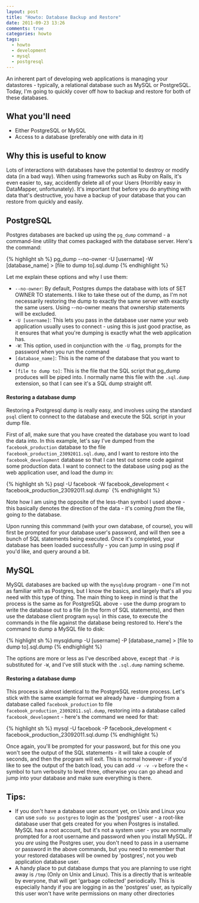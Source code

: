 ```yaml
---
layout: post
title: "Howto: Database Backup and Restore"
date: 2011-09-23 13:26
comments: true
categories: howto
tags:
  - howto
  - development
  - mysql
  - postgresql
---
```


An inherent part of developing web applications is managing your datastores - typically, a relational database such as MySQL or PostgreSQL. Today, I'm going to quickly cover off how to backup and restore for both of these databases.

## What you'll need ##

* Either PostgreSQL or MySQL
* Access to a database (preferably one with data in it)

## Why this is useful to know ##

Lots of interactions with databases have the potential to destroy or modify data (in a bad way). When using frameworks such as Ruby on Rails, it's even easier to, say, accidently delete all of your Users (Horribly easy in DataMapper, unfortunately). It's important that before you do anything with data that's destructive, you have a backup of your database that you can restore from quickly and easily.

## PostgreSQL ##

Postgres databases are backed up using the `pg_dump` command - a command-line utility that comes packaged with the database server. Here's the command:

{% highlight sh %}
    pg_dump --no-owner -U [username] -W [database_name] > [file to dump to].sql.dump
{% endhighlight %}

Let me explain these options and why I use them:

* `--no-owner`: By default, Postgres dumps the database with lots of SET OWNER TO statements. I like to take these out of the dump, as I'm not necessarily restoring the dump to exactly the same server with exactly the same users. Using --no-owner means that ownership statements will be excluded.
* `-U [username]`: This lets you pass in the database user name your web application usually uses to connect - using this is just good practise, as it ensures that what you're dumping is exactly what the web application has.
* `-W`: This option, used in conjunction with the `-U` flag, prompts for the password when you run the command
* `[database_name]`: This is the name of the database that you want to dump
* `[file to dump to]`: This is the file that the SQL script that pg_dump produces will be piped into. I normally name this file with the `.sql.dump` extension, so that I can see it's a SQL dump straight off.


#### Restoring a database dump ####

Restoring a Postgresql dump is really easy, and involves using the standard `psql` client to connect to the database and execute the SQL script in your dump file.

First of all, make sure that you have created the database you want to load the data into. In this example, let's say I've dumped from the `facebook_production` database to the file `facebook_production_23092011.sql.dump`, and I want to restore into the `facebook_development` database so that I can test out some code against some production data. I want to connect to the database using psql as the web application user, and load the dump in:

{% highlight sh %}
    psql -U facebook -W facebook_development < facebook_production_23092011.sql.dump`
{% endhighlight %}

Note how I am using the opposite of the less-than symbol I used above - this basically denotes the direction of the data - it's coming _from_ the file, going _to_ the database.

Upon running this commmand (with your own database, of course), you will first be prompted for your database user's password, and will then see a bunch of SQL statements being executed. Once it's completed, your database has been loaded successfully - you can jump in using psql if you'd like, and query around a bit.

## MySQL ##

MySQL databases are backed up with the `mysqldump` program - one I'm not as familiar with as Postgres, but I know the basics, and largely that's all you need with this type of thing. The main thing to keep in mind is that the process is the same as for PostgreSQL above - use the dump program to write the database out to a file (in the form of SQL statements), and then use the database client program `mysql` in this case, to execute the commands in the file against the database being restored to. Here's the command to dump a MySQL file to disk:

{% highlight sh %}
    mysqldump -U [username] -P [database_name] > [file to dump to].sql.dump
{% endhighlight %}

The options are more or less as I've described above, except that `-P` is substituted for `-W`, and I've still stuck with the `.sql.dump` naming scheme.

#### Restoring a database dump ####

This process is almost identical to the PostgreSQL restore process. Let's stick with the same example format we already have - dumping from a database called `facebook_production` to file `facebook_production_23092011.sql.dump`, restoring into a database called `facebook_development` - here's the command we need for that:

{% highlight sh %}
    mysql -U facebook -P facebook_development < facebook_production_23092011.sql.dump
{% endhighlight %}

Once again, you'll be prompted for your password, but for this one you won't see the output of the SQL statements - it will take a couple of seconds, and then the program will exit. This is normal however - if you'd like to see the output of the batch load, you can add `-v -v -v` before the `<` symbol to turn verbosity to level three, otherwise you can go ahead and jump into your database and make sure everything is there.

## Tips: ##

* If you don't have a database user account yet, on Unix and Linux you can use `sudo su postgres` to login as the 'postgres' user - a root-like database user that gets created for you when Postgres is installed. MySQL has a root account, but it's not a system user - you are normally prompted for a root username and password when you install MySQL. If you _are_ using the Postgres user, you don't need to pass in a username or password in the above commands, but you need to remember that your restored databases will be owned by 'postgres', not you web application database user.
* A handy place to put database dumps that you are planning to use right away is `/tmp` (Only on Unix and Linux). This is a directly that is writeable by everyone, that will get 'garbage collected' periodically. This is especially handy if you are logging in as the 'postgres' user, as typically this user won't have write permissions on many other directories


